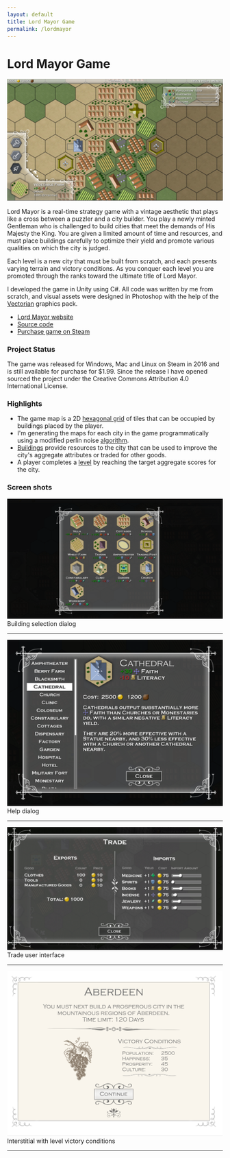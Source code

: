 ```yaml
---
layout: default
title: Lord Mayor Game
permalink: /lordmayor
---
```


# Lord Mayor Game
![Lord Mayor Gameplay](./assets/images/gameplay1.png "Lord Mayor Gameplay")

Lord Mayor is a real-time strategy game with a vintage aesthetic that plays like a cross between a puzzler and a city builder. You play a newly minted Gentleman who is challenged to build cities that meet the demands of His Majesty the King. You are given a limited amount of time and resources, and must place buildings carefully to optimize their yield and promote various qualities on which the city is judged.

Each level is a new city that must be built from scratch, and each presents varying terrain and victory conditions. As you conquer each level you are promoted through the ranks toward the ultimate title of Lord Mayor.

I developed the game in Unity using C#.  All code was written by me from scratch, and visual assets were designed in Photoshop with the help of the [Vectorian](https://www.vectorian.net/) graphics pack.

- [Lord Mayor website](https://lordmayorgame.com/)
- [Source code](https://github.com/dangermccann/Lords)
- [Purchase game on Steam](https://store.steampowered.com/app/499330/Lord_Mayor/)

### Project Status
The game was released for Windows, Mac and Linux on Steam in 2016 and is still available for purchase for $1.99.  Since the release I have opened sourced the project under the Creative Commons Attribution 4.0 International License.  

### Highlights
* The game map is a 2D [hexagonal grid](https://github.com/dangermccann/Lords/blob/master/Assets/Models/Hex.cs) of tiles that can be occupied by buildings placed by the player.  
* I'm generating the maps for each city in the game programmatically using a modified perlin noise [algorithm](https://github.com/dangermccann/Lords/blob/master/Assets/Maps/MapGenerator.cs).
*  [Buildings](https://github.com/dangermccann/Lords/blob/master/Assets/Models/Building.cs) provide resources to the city that can be used to improve the city's aggregate attributes or traded for other goods.   
* A player completes a [level](https://github.com/dangermccann/Lords/blob/master/Assets/Levels/Level.cs) by reaching the target aggregate scores for the city.  

### Screen shots
![Building selection dialog](./assets/images/gameplay6.png "Building selection dialog")
Building selection dialog

---

![Help dialog](./assets/images/help1.png "Help dialog")
Help dialog

---

![Trade user interface](./assets/images/trade.png "Trade user interface")
Trade user interface

---

![Interstitial with level victory conditions](./assets/images/interstitial.png "Interstitial with level victory conditions")
Interstitial with level victory conditions

---
